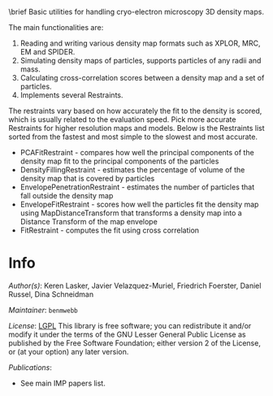 \brief Basic utilities for handling cryo-electron microscopy 3D density maps.

The main functionalities are:
1. Reading and writing various density map formats such as XPLOR, MRC, EM and SPIDER.
2. Simulating density maps of particles, supports particles of any radii and mass.
3. Calculating cross-correlation scores between a density map and a set of particles.
4. Implements several Restraints.

The restraints vary based on how accurately the fit to the density is scored, which is usually related to the evaluation speed. Pick more accurate Restraints for higher resolution maps and models. Below is the Restraints list sorted from the fastest and most simple to the slowest and most accurate.

- PCAFitRestraint - compares how well the principal components of the density map fit to the principal components of the particles
- DensityFillingRestraint - estimates the percentage of volume of the density map that is covered by particles
- EnvelopePenetrationRestraint - estimates the number of particles that fall outside the density map
- EnvelopeFitRestraint - scores how well the particles fit the density map using MapDistanceTransform that transforms a density map into a Distance Transform of the map envelope
- FitRestraint - computes the fit using cross correlation

# Info

_Author(s)_: Keren Lasker, Javier Velazquez-Muriel, Friedrich Foerster, Daniel Russel, Dina Schneidman

_Maintainer_: `benmwebb`

_License_: [LGPL](http://www.gnu.org/licenses/old-licenses/lgpl-2.1.html)
This library is free software; you can redistribute it and/or
modify it under the terms of the GNU Lesser General Public
License as published by the Free Software Foundation; either
version 2 of the License, or (at your option) any later version.

_Publications_:
 - See main IMP papers list.
